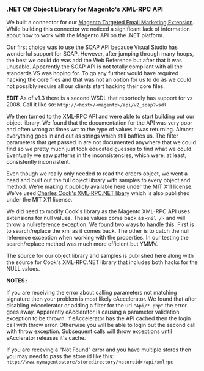 ### .NET C# Object Library for Magento's XML-RPC API ###

We built a connector for our [Magento Targeted Email Marketing Extension](http://www.ez-llc.com/studio/site/eznewsletter/email-marketing-info-magento-customer-management.aspx).  While building this connector we noticed a significant lack of information about how to work with the Magento API on the .NET platform.

Our first choice was to use the SOAP API because Visual Studio has wonderful support for SOAP.  However, after jumping through many hoops, the best we could do was add the Web Reference but after that it was unusable.  Apparently the SOAP API is not totally compliant with all the standards VS was hoping for. To go any further would have required hacking the core files and that was not an option for us to do as we could not possibly require all our clients start hacking their core files.

**EDIT**
As of v1.3 there is a second WSDL that reportedly has support for vs 2008.  Call it like so:
`http://<host>/<magento>/api/v2_soap?wsdl`

We then turned to the XML-RPC API and were able to start building out our object library.  We found that the documentation for the API was very poor and often wrong at times wrt to the type of values it was returning.  Almost everything goes in and out as strings which still baffles us.  The filter parameters that get passed in are not documented anywhere that we could find so we pretty much just took educated guesses to find what we could.  Eventually we saw patterns in the inconsistencies, which were, at least, consistently inconsistent.

Even though we really only needed to read the orders object, we went a head and built out the full object library with samples to every object and method.  We're making it publicly available here under the MIT X11 license.  We've used [Charles Cook's XML-RPC.NET libary](http://www.xml-rpc.net/) which is also published under the MIT X11 license.

We did need to modify Cook's library as the Magento XML-RPC API uses extensions for null values.  These values come back as `<nil />` and will throw a nullreference exception.  We found two ways to handle this.  First is to search/replace the xml as it comes back.  The other is to catch the null reference exception when working with the properties.  In our testing the search/replace method was much more efficient but YMMV.

The source for our object library and samples is published here along with the source for Cook's XML-RPC.NET library that includes both hacks for the NULL values.

**NOTES :**

If you are receiving the error about calling parameters not matching signature then your problem is most likely eAccelerator.  We found that after disabling eAccelerator or adding a filter for the url `"Api/*.php"` the error goes away.  Apparently eAcclerator is causing a parameter validation exception to be thrown.  If eAccelerator has the API cached then the login call with throw error.  Otherwise you will be able to login but the second call with throw exception.  Subsequent calls will throw exceptions until eAcclerator releases it's cache.

If you are receving a "Not Found" error and you have multiple stores then you may need to pass the store id like this:
`http://www.mymagentostore/storedirectory/<storeid>/api/xmlrpc`